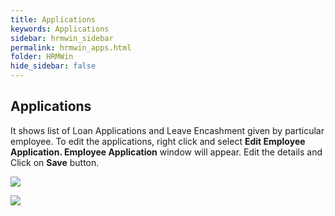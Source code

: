 ```yaml
---
title: Applications
keywords: Applications
sidebar: hrmwin_sidebar
permalink: hrmwin_apps.html
folder: HRMWin   
hide_sidebar: false
---
```


## Applications

It shows list of Loan Applications and Leave Encashment given by particular employee. To edit the applications, right click and select **Edit Employee Application. Employee Application** window will appear. Edit the details and Click on **Save** button.

![](http://docs.risersoft.com/hrmnirvana/ImagesExt/image8_175.jpg)

![](http://docs.risersoft.com/hrmnirvana/ImagesExt/image8_176.jpg)
